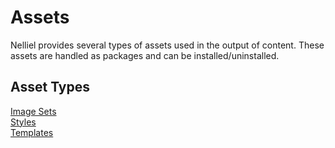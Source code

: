 # Assets
Nelliel provides several types of assets used in the output of content. These assets are handled as packages and can be installed/uninstalled.

## Asset Types
[Image Sets](image-sets.md)  
[Styles](styles.md)  
[Templates](templates.md)